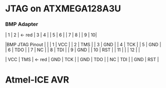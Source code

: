 # JTAG on ATXMEGA128A3U

### BMP Adapter

 | 1 | 2 | <- red
 | 3 | 4 |
 | 5 | 6 |
 | 7 | 8 |
 | 9 | 10|

|BMP JTAG Pinout |                |
|             1  | VCC            |
|             2  | TMS            |
|             3  | GND            |
|             4  | TCK            |
|             5  | GND            |
|             6  | TDO            |
|             7  | NC             |
|             8  | TDI            |
|             9  | GND            |
|             10 | RST            |
|             11 |                |
|             12 |                |

| VCC | TMS | <- red
| GND | TCK |
| GND | TDO |
| NC  | TDI |
| GND | RST |

# Atmel-ICE AVR
